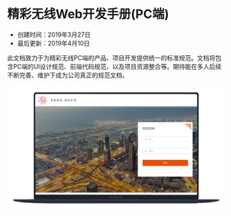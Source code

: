 # 精彩无线Web开发手册(PC端)

- 创建时间：2019年3月27日
- 最后更新：2019年4月10日

<p>此文档致力于为精彩无线PC端的产品、项目开发提供统一的标准规范。文档将包含PC端的UI设计规范、前端代码规范、以及项目资源整合等。期待能在多人后续不断完善、维护下成为公司真正的规范文档，</p>

<img src="img/system.png" style="box-shadow:none">

